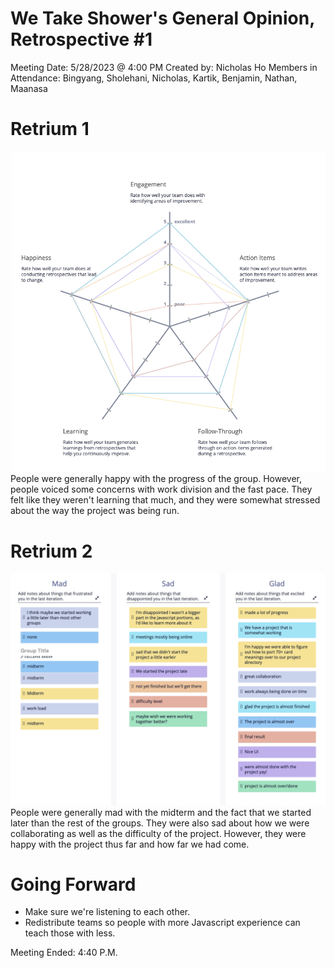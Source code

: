 # We Take Shower's General Opinion, Retrospective #1
 Meeting Date: 5/28/2023 @ 4:00 PM
 Created by: Nicholas Ho
 Members in Attendance: Bingyang, Sholehani, Nicholas, Kartik, Benjamin, Nathan, Maanasa

# Retrium 1
![](retrium1.png)
People were generally happy with the progress of the group. However, people voiced some concerns with work division and the fast pace. They felt like they weren't learning that much, and they were somewhat stressed about the way the project was being run. 


# Retrium 2
![](retrium2.png)
People were generally mad with the midterm and the fact that we started later than the rest of the groups. They were also sad about how we were collaborating as well as the difficulty of the project. However, they were happy with the project thus far and how far we had come. 

# Going Forward
- Make sure we're listening to each other.
- Redistribute teams so people with more Javascript experience can teach those with less.


Meeting Ended: 4:40 P.M.